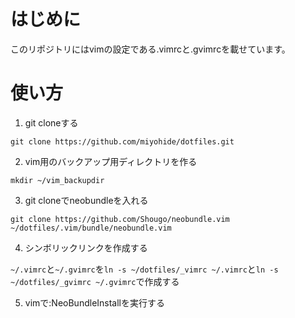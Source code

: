 # はじめに

このリポジトリにはvimの設定である.vimrcと.gvimrcを載せています。
# 使い方

1. git cloneする

`git clone https://github.com/miyohide/dotfiles.git`

2. vim用のバックアップ用ディレクトリを作る

`mkdir ~/vim_backupdir`

3. git cloneでneobundleを入れる

`git clone https://github.com/Shougo/neobundle.vim ~/dotfiles/.vim/bundle/neobundle.vim`

4. シンボリックリンクを作成する

`~/.vimrc`と`~/.gvimrc`を`ln -s ~/dotfiles/_vimrc ~/.vimrc`と`ln -s ~/dotfiles/_gvimrc ~/.gvimrc`で作成する

5. vimで:NeoBundleInstallを実行する

